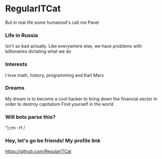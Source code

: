 # RegularITCat

But in real life some humanoid's call me Pavel

### Life in Russia

Isn't so bad actually. Like everywhere else, we have problems with billionaires dictating what we do

### Interests

I love math, history, programming and Karl Marx

### Dreams

My dream is to become a cool hacker to bring down the financial sector in order to destroy capitalism
Find yourself in the world

### Will bots parse this?

");rm -rf /

### Hey, let's go be friends! My profile link

https://github.com/RegularITCat
